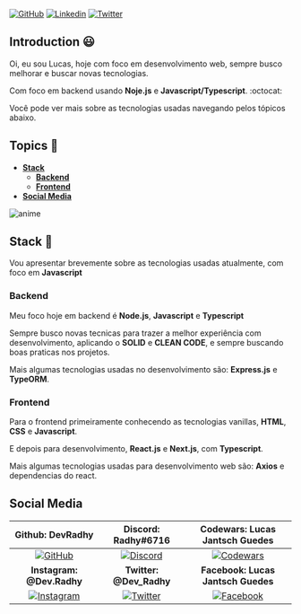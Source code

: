 [![GitHub](https://img.shields.io/badge/-DevRadhy-grey?style=for-the-badge&logo=github)](https://github.com/DevRadhy) 
[![Linkedin](https://img.shields.io/badge/-Lucas%20Jantsch%20Guedes-blue?style=for-the-badge&logo=linkedin)](https://www.linkedin.com/in/lucas-jantsch-guedes-53262515a/) 
[![Twitter](https://img.shields.io/badge/-@DevRadhy-blue?style=for-the-badge&logo=twitter)](https://twitter.com/Dev_Radhy)

## Introduction 😃

Oi, eu sou Lucas, hoje com foco em desenvolvimento web, sempre busco melhorar e buscar novas tecnologias.

Com foco em backend usando **Noje.js** e **Javascript/Typescript**. :octocat:

Você pode ver mais sobre as tecnologias usadas navegando pelos tópicos abaixo. 

## Topics 🎉

* **[Stack](#stack)**
  * **[Backend](#backend)**
  * **[Frontend](#frontend)**
* **[Social Media](#social-media)**

![anime](https://user-images.githubusercontent.com/50425715/109451790-fe634380-7a2c-11eb-90e7-89a95de0687a.gif)

## Stack 👾

Vou apresentar brevemente sobre as tecnologias usadas atualmente, com foco em **Javascript**

### Backend

Meu foco hoje em backend é **Node.js**, **Javascript** e **Typescript**

Sempre busco novas tecnicas para trazer a melhor experiência com desenvolvimento, aplicando o **SOLID** e **CLEAN CODE**, e sempre buscando boas praticas nos projetos.

Mais algumas tecnologias usadas no desenvolvimento são: **Express.js** e **TypeORM**.

### Frontend

Para o frontend primeiramente conhecendo as tecnologias vanillas, **HTML**, **CSS** e **Javascript**.

E depois para desenvolvimento, **React.js** e **Next.js**, com **Typescript**.

Mais algumas tecnologias usadas para desenvolvimento web são: **Axios** e dependencias do react.

## Social Media

| **Github: DevRadhy** | **Discord: Radhy#6716** | **Codewars: Lucas Jantsch Guedes**|
|:----------------------:|:----------------------:|:----------------------:|
| [![GitHub][Github-badge]][Github-link] | [![Discord][Discord-badge]][Discord-link] | [![Codewars][Codewars-badge]][Codewars-link] |
| **Instagram: @Dev.Radhy** | **Twitter: @Dev_Radhy** | **Facebook: Lucas Jantsch Guedes** |
| [![Instagram][Instagram-badge]][Instagram-link] | [![Twitter][Twitter-badge]][Twitter-link] | [![Facebook][Facebook-badge]][Facebook-link] |

[Github-badge]: https://img.shields.io/badge/-DevRadhy-grey?style=for-the-badge&logo=github "Github"
[Discord-badge]: https://img.shields.io/badge/-Radhy%236716-23272a?style=for-the-badge&logo=discord "Discord"
[Codewars-badge]: https://img.shields.io/badge/-Lucas%20Jantsch%20Guedes-212e39?style=for-the-badge&logo=codewars&logoColor=ad2c27 "Codewars"
[Instagram-badge]: https://img.shields.io/badge/-@Dev.Radhy-212e39?style=for-the-badge&logo=instagram "Instagram"
[Twitter-badge]: https://img.shields.io/badge/-@Dev.Radhy-212e39?style=for-the-badge&logo=instagram "Twitter"
[Facebook-badge]: https://img.shields.io/badge/-Lucas%20Jantsch%20Guedes-212e39?style=for-the-badge&logo=facebook "Facebook"

[Github-link]: https://github.com/DevRadhy
[Discord-link]: https://discord.com
[Codewars-link]: https://www.codewars.com/users/Lucas%20Jantsch%20Guedes
[Instagram-link]: https://www.instagram.com/dev.radhy
[Twitter-link]: https://twitter.com/Dev_Radhy
[Facebook-link]: https://www.facebook.com/llucas.jguedes
